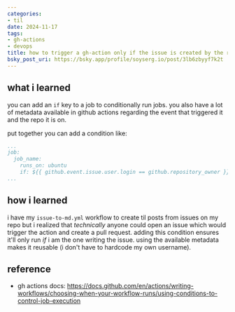 ```yaml
---
categories:
- til
date: 2024-11-17
tags:
- gh-actions
- devops
title: how to trigger a gh-action only if the issue is created by the repo owner
bsky_post_uri: https://bsky.app/profile/soyserg.io/post/3lb6zbyyf7k2t
---
```


## what i learned
you can add an `if` key to a job to conditionally run jobs. you also have a lot of metadata available in github actions regarding the event that triggered it and the repo it is on. 

put together you can add a condition like:
```yaml title=".github/workflows/issue-to-md.yml"
...
job:
  job_name:
    runs_on: ubuntu
    if: ${{ github.event.issue.user.login == github.repository_owner }}
...
```

## how i learned
i have my `issue-to-md.yml` workflow to create til posts from issues on my repo but i realized that _technically_ anyone could open an issue which would trigger the action and create a pull request. adding this condition ensures it'll only run _if_ i am the one writing the issue. using the available metadata makes it reusable (i don't have to hardcode my own username). 

## reference
* gh actions docs: https://docs.github.com/en/actions/writing-workflows/choosing-when-your-workflow-runs/using-conditions-to-control-job-execution